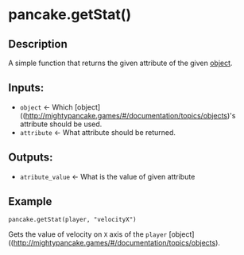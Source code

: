 # pancake.getStat()

## Description

A simple function that returns the given attribute of the given [object](http://mightypancake.games/#/documentation/topics/objects).

## Inputs:

* `object` <- Which [object]((http://mightypancake.games/#/documentation/topics/objects)'s attribute should be used.
* `attribute` <- What attribute should be returned.

## Outputs:

* `atribute_value` <- What is the value of given attribute

## Example

`pancake.getStat(player, "velocityX")`

Gets the value of velocity on `X` axis of the `player` [object]((http://mightypancake.games/#/documentation/topics/objects).
